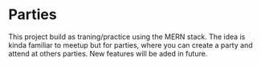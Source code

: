 # Parties 

This project build as traning/practice using the MERN stack. The idea is kinda familiar to meetup but for parties, 
where you can create a party and attend at others parties.
New features will be aded in future.
